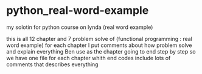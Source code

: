 # python_real-word-example
my solotin for python course on lynda (real word example)

this is all 12 chapter and 7 problem solve of (functional programming : real word example) 
for each chapter  I put comments about how problem solve and explain everything Ben use as the chapter going to end step by step
so we have one file for each chapter whith end codes include lots of comments that describes everything

